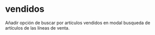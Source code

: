 # vendidos
Añadir opción de buscar por artículos vendidos en modal busqueda de artículos de las líneas de venta.
